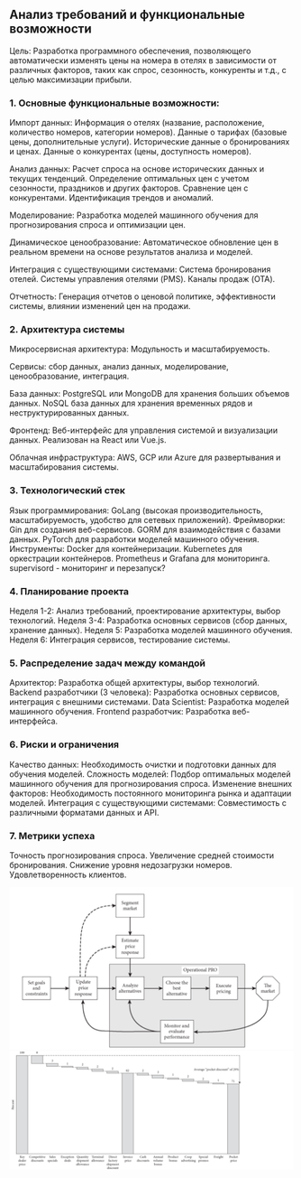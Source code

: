 ## Анализ требований и функциональные возможности
Цель: Разработка программного обеспечения, позволяющего автоматически изменять цены на номера в отелях в зависимости от различных факторов, таких как спрос, сезонность, конкуренты и т.д., с целью максимизации прибыли.

### 1. Основные функциональные возможности:

Импорт данных:
Информация о отелях (название, расположение, количество номеров, категории номеров).
Данные о тарифах (базовые цены, дополнительные услуги).
Исторические данные о бронированиях и ценах.
Данные о конкурентах (цены, доступность номеров).

Анализ данных:
Расчет спроса на основе исторических данных и текущих тенденций.
Определение оптимальных цен с учетом сезонности, праздников и других факторов.
Сравнение цен с конкурентами.
Идентификация трендов и аномалий.

Моделирование:
Разработка моделей машинного обучения для прогнозирования спроса и оптимизации цен.

Динамическое ценообразование:
Автоматическое обновление цен в реальном времени на основе результатов анализа и моделей.

Интеграция с существующими системами:
Система бронирования отелей.
Системы управления отелями (PMS).
Каналы продаж (OTA).

Отчетность:
Генерация отчетов о ценовой политике, эффективности системы, влиянии изменений цен на продажи.

### 2. Архитектура системы
Микросервисная архитектура:
Модульность и масштабируемость.

Сервисы: сбор данных, анализ данных, моделирование, ценообразование, интеграция.

База данных:
PostgreSQL или MongoDB для хранения больших объемов данных.
NoSQL база данных для хранения временных рядов и неструктурированных данных.

Фронтенд:
Веб-интерфейс для управления системой и визуализации данных.
Реализован на React или Vue.js.

Облачная инфраструктура:
AWS, GCP или Azure для развертывания и масштабирования системы.

### 3. Технологический стек
Язык программирования: GoLang (высокая производительность, масштабируемость, удобство для сетевых приложений).
Фреймворки:
Gin для создания веб-сервисов.
GORM для взаимодействия с базами данных.
PyTorch для разработки моделей машинного обучения.
Инструменты:
Docker для контейнеризации.
Kubernetes для оркестрации контейнеров.
Prometheus и Grafana для мониторинга.
supervisord - мониторинг и перезапуск?

### 4. Планирование проекта
Неделя 1-2: Анализ требований, проектирование архитектуры, выбор технологий.
Неделя 3-4: Разработка основных сервисов (сбор данных, хранение данных).
Неделя 5: Разработка моделей машинного обучения.
Неделя 6: Интеграция сервисов, тестирование системы.

### 5. Распределение задач между командой
Архитектор: Разработка общей архитектуры, выбор технологий.
Backend разработчики (3 человека): Разработка основных сервисов, интеграция с внешними системами.
Data Scientist: Разработка моделей машинного обучения.
Frontend разработчик: Разработка веб-интерфейса.

### 6. Риски и ограничения
Качество данных: Необходимость очистки и подготовки данных для обучения моделей.
Сложность моделей: Подбор оптимальных моделей машинного обучения для прогнозирования спроса.
Изменение внешних факторов: Необходимость постоянного мониторинга рынка и адаптации моделей.
Интеграция с существующими системами: Совместимость с различными форматами данных и API.

### 7. Метрики успеха
Точность прогнозирования спроса.
Увеличение средней стоимости бронирования.
Снижение уровня недозагрузки номеров.
Удовлетворенность клиентов.

![Общая схема оптимизации цены](PricingOptimization.png)
![Ценовой каскад](PriceWaterfall.png)
